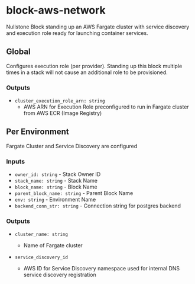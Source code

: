 # block-aws-network

Nullstone Block standing up an AWS Fargate cluster with service discovery and execution role ready for launching container services.

## Global

Configures execution role (per provider).
Standing up this block multiple times in a stack will not cause an additional role to be provisioned.

### Outputs

- `cluster_execution_role_arn: string`
  - AWS ARN for Execution Role preconfigured to run in Fargate cluster from AWS ECR (Image Registry) 

## Per Environment

Fargate Cluster and Service Discovery are configured

### Inputs

- `owner_id: string` - Stack Owner ID
- `stack_name: string` - Stack Name
- `block_name: string` - Block Name
- `parent_block_name: string` - Parent Block Name
- `env: string` - Environment Name
- `backend_conn_str: string` - Connection string for postgres backend

### Outputs

- `cluster_name: string`
  - Name of Fargate cluster

- `service_discovery_id`
  - AWS ID for Service Discovery namespace used for internal DNS service discovery registration 
